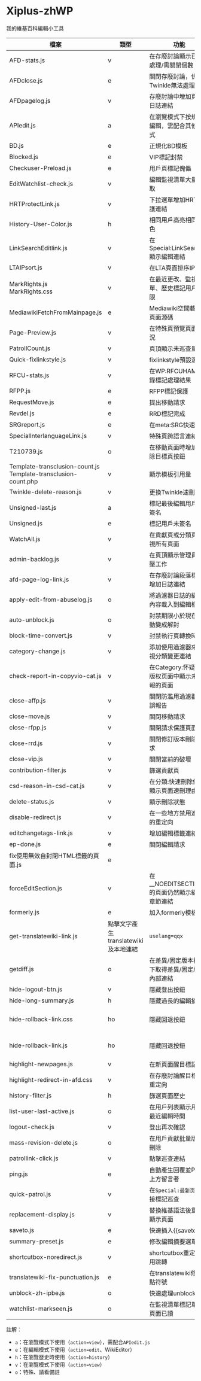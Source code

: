 # Xiplus-zhWP
我的維基百科編輯小工具

| 檔案 | 類型 | 功能 | 備註 |
| --- | --- | --- | --- |
| AFD-stats.js | v | 在存廢討論顯示已/未處理/需關閉個數 |  |
| AFDclose.js | e | 關閉存廢討論，供Twinkle無法處理狀況 |  |
| AFDpagelog.js | v | 存廢討論中增加頁面日誌連結 |  |
| APIedit.js | a | 在瀏覽模式下按規則編輯，需配合其他程式 |  |
| BD.js | e | 正規化BD模板 |  |
| Blocked.js | e | VIP標記封禁 |  |
| Checkuser-Preload.js | e | 用戶頁標記傀儡 |  |
| EditWatchlist-check.js | v | 編輯監視清單大量選取 |  |
| HRTProtectLink.js | v | 下拉選單增加HRT保護連結 |  |
| History-User-Color.js | h | 相同用戶高亮相同顏色 |  |
| LinkSearchEditlink.js | v | 在Special:LinkSearch顯示編輯連結 |  |
| LTAIPsort.js | v | 在LTA頁面排序IP列表 |  |
| MarkRights.js<br>MarkRights.css | v | 在最近更改、監視清單、歷史標記用戶權限 |  |
| MediawikiFetchFromMainpage.js | e | Mediawiki空間載入主頁面源碼 |  |
| Page-Preview.js | v | 在特殊頁預覽頁面狀況 | `Special:短页面`、`Special:无跨wiki`、`Special:断链页面` |
| PatrollCount.js | v | 頁頂顯示未巡查量 | 條目討論、用戶、用戶討論空間 |
| Quick-fixlinkstyle.js | v | fixlinkstyle預設選項 | 需配合`fixlinkstyle` |
| RFCU-stats.js | v | 在WP:RFCUHAM的目錄標記處理結果 |  |
| RFPP.js | e | RFPP標記保護 |  |
| RequestMove.js | e | 提出移動請求 |  |
| Revdel.js | e | RRD標記完成 |  |
| SRGreport.js | e | 在meta:SRG快速請求 |  |
| SpecialInterlanguageLink.js | v | 特殊頁跨語言連結 |  |
| T210739.js | o | 在移動頁面時增加刪除目標頁按鈕 | `Special:MovePage` |
| Template-transclusion-count.js<br>Template-transclusion-count.php | v | 顯示模板引用量 | 需配合`Template-transclusion-count.php` |
| Twinkle-delete-reason.js | v | 更換Twinkle速刪理由 | 配合`Twinkle` |
| Unsigned-last.js | a | 標記最後編輯用戶未簽名 |  |
| Unsigned.js | e | 標記用戶未簽名 |  |
| WatchAll.js | v | 在貢獻頁或分類頁監視所有頁面 | `Special:Contributions`或`Category:` |
| admin-backlog.js | v | 在頁頂顯示管理員積壓工作 | `CSD`、`EP`、`Unblock` |
| afd-page-log-link.js | v | 在存廢討論段落標題增加日誌連結 |  |
| apply-edit-from-abuselog.js | o | 將過濾器日誌的編輯內容載入到編輯框 | `Special:AbuseLog` |
| auto-unblock.js | o | 封禁期限小於現在自動變成解封 | `Special:Block` |
| block-time-convert.js | v | 封禁執行頁轉換時間 | `Special:Block` |
| category-change.js | v | 添加使用過濾器來檢視分類變更連結 | 似乎已失效？ |
| check-report-in-copyvio-cat.js | v | 在Category:怀疑侵犯版权页面中顯示未提報的頁面 |  |
| close-affp.js | v | 關閉防濫用過濾器/錯誤報告 |  |
| close-move.js | v | 關閉移動請求 |  |
| close-rfpp.js | v | 關閉請求保護頁面 |  |
| close-rrd.js | v | 關閉修訂版本刪除請求 |  |
| close-vip.js | v | 關閉當前的破壞 |  |
| contribution-filter.js | v | 篩選貢獻頁 | `Special:Contributions` |
| csd-reason-in-csd-cat.js | v | 在分類:快速刪除候選顯示頁面速刪理由 |  |
| delete-status.js | v | 顯示刪除狀態 | 包含`提刪者`、`貢獻者`、`刪除日誌` |
| disable-redirect.js | v | 在一些地方禁用連結的重定向 |  |
| editchangetags-link.js | v | 增加編輯標籤連結 |  |
| ep-done.js | e | 關閉編輯請求 |  |
| fix使用無效自封閉HTML標籤的頁面.js | e |  |  |
| forceEditSection.js | v | 在__NOEDITSECTION__的頁面仍然顯示編輯章節連結 |  |
| formerly.js | e | 加入formerly模板 |  |
| get-translatewiki-link.js | 點擊文字產生translatewiki及本地連結 | `uselang=qqx` |
| getdiff.js | o | 在差異/固定版本模式下取得差異/固定版本內部連結 | `Special:Diff`或`Special:PermaLink` |
| hide-logout-btn.js | v | 隱藏登出按鈕 |  |
| hide-long-summary.js | h | 隱藏過長的編輯摘要 |  |
| hide-rollback-link.css | ho | 隱藏回退按鈕 | 於`Special:Watchlist`、`Special:Recentchangeslinked`、`action=history` |
| hide-rollback-link.js | ho | 隱藏回退按鈕 | 於`Special:Watchlist`、`Special:Recentchangeslinked`、`action=history` |
| highlight-newpages.js | v | 在新頁面醒目標記 | `Special:Newpages` |
| highlight-redirect-in-afd.css | v | 在存廢討論醒目標記重定向 |  |
| history-filter.js | h | 篩選頁面歷史 |  |
| list-user-last-active.js | o | 在用戶列表顯示用戶最近編輯時間 | `Special:ListUsers` |
| logout-check.js | v | 登出再次確認 |  |
| mass-revision-delete.js | o | 在用戶貢獻批量版本刪除 | `Special:Contributions` |
| patrollink-click.js | v | 點擊巡查連結 | 我懶( |
| ping.js | e | 自動產生回覆並Ping上方留言者 |  |
| quick-patrol.js | v | 在`Special:最新页面`直接標記巡查 |  |
| replacement-display.js | v | 替換維基語法後重新顯示頁面 | 不能用 |
| saveto.js | e | 快速插入{{saveto}} |  |
| summary-preset.js | e | 修改編輯摘要選單 |  |
| shortcutbox-noredirect.js | v | shortcutbox重定向停用跳轉 |  |
| translatewiki-fix-punctuation.js | e | 在translatewiki修正標點符號 |  |
| unblock-zh-ipbe.js | o | 快速處理unblock-zh | `Special:UserRights` |
| watchlist-markseen.js | o | 在監視清單標記單一頁面已讀 | `Special:Watchlist` |

註解：
* `a`：在瀏覽模式下使用（`action=view`），需配合`APIedit.js`
* `e`：在編輯模式下使用（`action=edit`、WikiEditor）
* `h`：在瀏覽歷史時使用（`action=history`）
* `v`：在瀏覽模式下使用（`action=view`）
* `o`：特殊、請看備註
